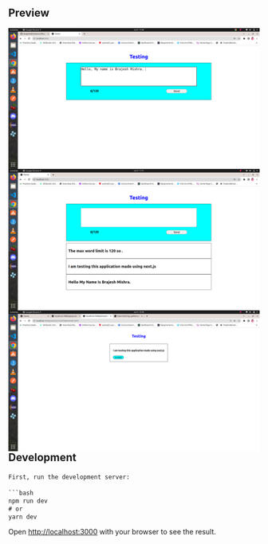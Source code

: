 ## Preview
<img src="./preview.png"
     alt="preview"
     style="float: left; margin-right: 10px;" />
<img src="./preview2.png"
     alt="preview"
     style="float: left; margin-right: 10px;" />
<img src="./preview3.png"
     alt="preview"
     style="float: left; margin-right: 10px;" />

## Development
```
First, run the development server:

```bash
npm run dev
# or
yarn dev
```

Open [http://localhost:3000](http://localhost:3000) with your browser to see the result.